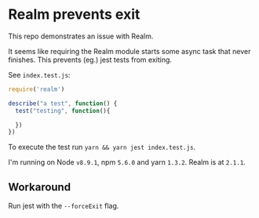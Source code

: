 # Realm prevents exit

This repo demonstrates an issue with Realm.

It seems like requiring the Realm module starts some async task that never finishes. This prevents (eg.) jest tests from exiting.

See `index.test.js`:

```javascript
require('realm')

describe("a test", function() {
  test("testing", function(){

  })
})
```

To execute the test run `yarn && yarn jest index.test.js`.

I'm running on Node `v8.9.1`, npm `5.6.0` and yarn `1.3.2`.
Realm is at `2.1.1`.


## Workaround

Run jest with the `--forceExit` flag.
